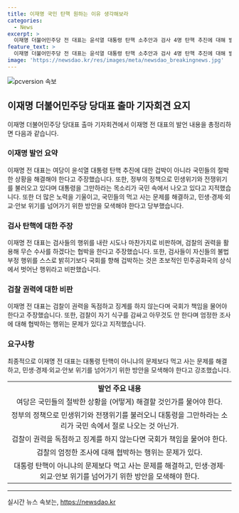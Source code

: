 ```yaml
---
title: 이재명 국민 탄핵 원하는 이유 생각해보라
categories:
  - News
excerpt: >
  이재명 더불어민주당 전 대표는 윤석열 대통령 탄핵 소추안과 검사 4명 탄핵 추진에 대해 발언했다. 그는 여당과 야당이 협력하여 국민의 이익을 최우선으로 고려해야 한다고 강조했으며, 검찰의 탄핵 추진을 내란 시도와 같다고 비판했다. 민생, 경제, 외교, 안보 위기를 넘어가는 방안을 모색하고 국민의 원망을 해소할 수 있는 방법을 모색해야 한다고 당부했다.
feature_text: >
  이재명 더불어민주당 전 대표는 윤석열 대통령 탄핵 소추안과 검사 4명 탄핵 추진에 대해 발언했다. 그는 여당과 야당이 협력하여 국민의 이익을 최우선으로 고려해야 한다고 강조했으며, 검찰의 탄핵 추진을 내란 시도와 같다고 비판했다. 민생, 경제, 외교, 안보 위기를 넘어가는 방안을 모색하고 국민의 원망을 해소할 수 있는 방법을 모색해야 한다고 당부했다.
image: 'https://newsdao.kr/res/images/meta/newsdao_breakingnews.jpg'
---
```


<p><img src="https://newsdao.kr/res/images/meta/newsdao_breakingnews.jpg" alt="pcversion 속보" /></p>

<h2 data-ke-size="size26">이재명 더불어민주당 당대표 출마 기자회견 요지</h2>

<p data-ke-size="size16">이재명 더불어민주당 당대표 출마 기자회견에서 이재명 전 대표의 발언 내용을 총정리하면 다음과 같습니다.</p>

<h3>이재명 발언 요약</h3>

<p data-ke-size="size16">이재명 전 대표는 여당이 윤석열 대통령 탄핵 추진에 대한 겁박이 아니라 국민들의 절박한 상황을 해결해야 한다고 주장했습니다. 또한, 정부의 정책으로 민생위기와 전쟁위기를 불러오고 있다며 대통령을 그만하라는 목소리가 국민 속에서 나오고 있다고 지적했습니다. 또한 더 많은 노력을 기울이고, 국민들의 먹고 사는 문제를 해결하고, 민생·경제·외교·안보 위기를 넘어가기 위한 방안을 모색해야 한다고 당부했습니다.</p>

<h3>검사 탄핵에 대한 주장</h3>

<p data-ke-size="size16">이재명 전 대표는 검사들의 행위를 내란 시도나 마찬가지로 비판하며, 검찰의 권력을 활용해 무슨 수사를 하겠다는 협박을 한다고 주장했습니다. 또한, 검사들이 자신들의 불법 부정 행위를 스스로 밝히기보다 국회를 향해 겁박하는 것은 초보적인 민주공화국의 상식에서 벗어난 행위라고 비판했습니다.</p>

<h3>검찰 권력에 대한 비판</h3>

<p data-ke-size="size16">이재명 전 대표는 검찰이 권력을 독점하고 징계를 하지 않는다며 국회가 책임을 물어야 한다고 주장했습니다. 또한, 검찰이 자기 식구를 감싸고 아무것도 안 한다며 엄정한 조사에 대해 협박하는 행위는 문제가 있다고 지적했습니다.</p>

<h3>요구사항</h3>

<p data-ke-size="size16">최종적으로 이재명 전 대표는 대통령 탄핵이 아니냐의 문제보다 먹고 사는 문제를 해결하고, 민생·경제·외교·안보 위기를 넘어가기 위한 방안을 모색해야 한다고 강조했습니다.</p>

<table>
    <tr>
        <td style="text-align: center; height: 17px;"><b>발언 주요 내용</b></td>
    </tr>
    <tr>
        <td style="text-align: center; height: 17px;">여당은 국민들의 절박한 상황을 (어떻게) 해결할 것인가를 물어야 한다.</td>
    </tr>
    <tr>
        <td style="text-align: center; height: 17px;">정부의 정책으로 민생위기와 전쟁위기를 불러오니 대통령을 그만하라는 소리가 국민 속에서 절로 나오는 것 아닌가.</td>
    </tr>
    <tr>
        <td style="text-align: center; height: 17px;">검찰이 권력을 독점하고 징계를 하지 않는다면 국회가 책임을 물어야 한다.</td>
    </tr>
    <tr>
        <td style="text-align: center; height: 17px;">검찰의 엄정한 조사에 대해 협박하는 행위는 문제가 있다.</td>
    </tr>
    <tr>
        <td style="text-align: center; height: 17px;">대통령 탄핵이 아니냐의 문제보다 먹고 사는 문제를 해결하고, 민생·경제·외교·안보 위기를 넘어가기 위한 방안을 모색해야 한다.</td>
    </tr>
</table>

<p><hr></p>
실시간 뉴스 속보는, <a href="https://newsdao.kr" rel="dofollow">https://newsdao.kr</a>


